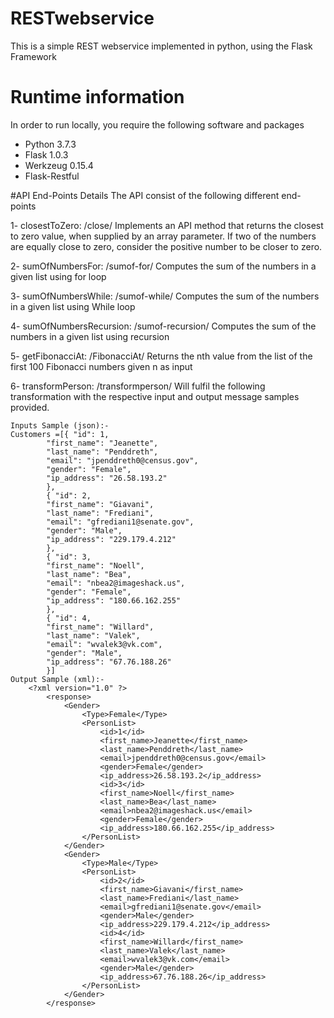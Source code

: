 # RESTwebservice
This is a simple REST webservice implemented in python, using the Flask Framework

# Runtime information
In order to run locally, you require the following software and packages
- Python 3.7.3
- Flask 1.0.3
- Werkzeug 0.15.4
- Flask-Restful

#API End-Points Details
The API consist of the following different end-points

1- closestToZero: /close/
    Implements an API method that returns the closest to zero value, when supplied by an array parameter. If two of the numbers are equally close to zero, consider the positive number to be closer to zero.

2- sumOfNumbersFor: /sumof-for/
    Computes the sum of the numbers in a given list using for loop

3- sumOfNumbersWhile: /sumof-while/
    Computes the sum of the numbers in a given list using While loop

4- sumOfNumbersRecursion: /sumof-recursion/
    Computes the sum of the numbers in a given list using recursion

5- getFibonacciAt: /FibonacciAt/
    Returns the nth value from the list of the first 100 Fibonacci numbers given n as input

6- transformPerson: /transformperson/
    Will fulfil the following transformation with the respective input and output message samples provided.

    Inputs Sample (json):-
    Customers =[{ "id": 1, 
            "first_name": "Jeanette", 
            "last_name": "Penddreth", 
            "email": "jpenddreth0@census.gov", 
            "gender": "Female", 
            "ip_address": "26.58.193.2" 
            }, 
            { "id": 2, 
            "first_name": "Giavani", 
            "last_name": "Frediani", 
            "email": "gfrediani1@senate.gov", 
            "gender": "Male", 
            "ip_address": "229.179.4.212" 
            }, 
            { "id": 3, 
            "first_name": "Noell", 
            "last_name": "Bea", 
            "email": "nbea2@imageshack.us", 
            "gender": "Female", 
            "ip_address": "180.66.162.255" 
            }, 
            { "id": 4, 
            "first_name": "Willard", 
            "last_name": "Valek", 
            "email": "wvalek3@vk.com", 
            "gender": "Male", 
            "ip_address": "67.76.188.26" 
            }]
    Output Sample (xml):- 
        <?xml version="1.0" ?>
            <response>
                <Gender>
                    <Type>Female</Type>
                    <PersonList>
                        <id>1</id>
                        <first_name>Jeanette</first_name>
                        <last_name>Penddreth</last_name>
                        <email>jpenddreth0@census.gov</email>
                        <gender>Female</gender>
                        <ip_address>26.58.193.2</ip_address>
                        <id>3</id>
                        <first_name>Noell</first_name>
                        <last_name>Bea</last_name>
                        <email>nbea2@imageshack.us</email>
                        <gender>Female</gender>
                        <ip_address>180.66.162.255</ip_address>
                    </PersonList>
                </Gender>
                <Gender>
                    <Type>Male</Type>
                    <PersonList>
                        <id>2</id>
                        <first_name>Giavani</first_name>
                        <last_name>Frediani</last_name>
                        <email>gfrediani1@senate.gov</email>
                        <gender>Male</gender>
                        <ip_address>229.179.4.212</ip_address>
                        <id>4</id>
                        <first_name>Willard</first_name>
                        <last_name>Valek</last_name>
                        <email>wvalek3@vk.com</email>
                        <gender>Male</gender>
                        <ip_address>67.76.188.26</ip_address>
                    </PersonList>
                </Gender>
            </response>
